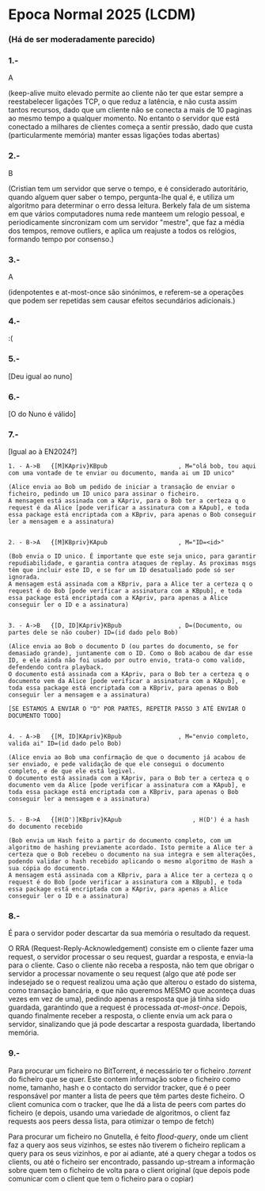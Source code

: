 # Epoca Normal 2025 (LCDM)
### (Há de ser moderadamente parecido)


### **1.-**
A

(keep-alive muito elevado permite ao cliente não ter que estar sempre a reestabelecer ligações TCP, o que reduz a latência, e não custa assim tantos recursos, dado que um cliente não se conecta a mais de 10 paginas ao mesmo tempo a qualquer momento. No entanto o servidor que está conectado a milhares de clientes começa a sentir pressão, dado que custa (particularmente memória) manter essas ligações todas abertas)



### **2.-**
B

(Cristian tem um servidor que serve o tempo, e é considerado autoritário, quando alguem quer saber o tempo, pergunta-lhe qual é, e utiliza um algoritmo para determinar o erro dessa leitura. Berkely fala de um sistema em que vários computadores numa rede manteem um relogio pessoal, e periodicamente sincronizam com um servidor "mestre", que faz a média dos tempos, remove outliers, e aplica um reajuste a todos os relógios, formando tempo por consenso.)



### **3.-**
A

(idenpotentes e at-most-once são sinónimos, e referem-se a operações que podem ser repetidas sem causar efeitos secundários adicionais.)



### **4.-**
:(



### **5.-**
[Deu igual ao nuno]



### **6.-**
[O do Nuno é válido]



### **7.-**
[Igual ao à EN2024?]

    1. - A->B   {[M]KApriv}KBpub                    , M="olá bob, tou aqui com uma vontade de te enviar ou documento, manda ai um ID unico"
    
    (Alice envia ao Bob um pedido de iniciar a transação de enviar o ficheiro, pedindo um ID unico para assinar o ficheiro.
    A mensagem está assinada com a KApriv, para o Bob ter a certeza q o request é da Alice [pode verificar a assinatura com a KApub], e toda essa package está encriptada com a KBpriv, para apenas o Bob conseguir ler a mensagem e a assinatura)


    2. - B->A   {[M]KBpriv}KApub                    , M="ID=<id>"
    
    (Bob envia o ID unico. É importante que este seja unico, para garantir repudiabilidade, e garantia contra ataques de replay. As proximas msgs têm que incluir este ID, e se for um ID desatualiado pode só ser ignorada.
    A mensagem está assinada com a KBpriv, para a Alice ter a certeza q o request é do Bob [pode verificar a assinatura com a KBpub], e toda essa package está encriptada com a KApriv, para apenas a Alice conseguir ler o ID e a assinatura)


    3. - A->B   {[D, ID]KApriv}KBpub                , D=(Documento, ou partes dele se não couber) ID=(id dado pelo Bob)
    
    (Alice envia ao Bob o documento D (ou partes do documento, se for demasiado grande), juntamente com o ID. Como o Bob acabou de dar esse ID, e ele ainda não foi usado por outro envio, trata-o como valido, defendendo contra playback.
    O documento está assinada com a KApriv, para o Bob ter a certeza q o documento vem da Alice [pode verificar a assinatura com a KApub], e toda essa package está encriptada com a KBpriv, para apenas o Bob conseguir ler a mensagem e a assinatura)

    [SE ESTAMOS A ENVIAR O "D" POR PARTES, REPETIR PASSO 3 ATÉ ENVIAR O DOCUMENTO TODO]


    4. - A->B   {[M, ID]KApriv}KBpub                , M="envio completo, valida ai" ID=(id dado pelo Bob)
    
    (Alice envia ao Bob uma confirmação de que o documento já acabou de ser enviado, e pede validação de que ele consegui o documento completo, e de que ele está legivel.
    O documento está assinada com a KApriv, para o Bob ter a certeza q o documento vem da Alice [pode verificar a assinatura com a KApub], e toda essa package está encriptada com a KBpriv, para apenas o Bob conseguir ler a mensagem e a assinatura)


    5. - B->A   {[H(D')]KBpriv}KApub                    , H(D') é a hash do documento recebido
    
    (Bob envia um Hash feito a partir do documento completo, com um algoritmo de hashing previamente acordado. Isto permite a Alice ter a certeza que o Bob recebeu o documento na sua integra e sem alterações, podendo validar o hash recebido aplicando o mesmo algoritmo de Hash a sua cópia do documento.
    A mensagem está assinada com a KBpriv, para a Alice ter a certeza q o request é do Bob [pode verificar a assinatura com a KBpub], e toda essa package está encriptada com a KApriv, para apenas a Alice conseguir ler o ID e a assinatura)



### **8.-**

É para o servidor poder descartar da sua memória o resultado da request.

O RRA (Request-Reply-Acknowledgement) consiste em o cliente fazer uma request, o servidor processar o seu request, guardar a resposta, e envia-la para o cliente. Caso o cliente não receba a resposta, não tem que obrigar o servidor a processar novamente o seu request (algo que até pode ser indesejado se o request realizou uma ação que alterou o estado do sistema, como transação bancária, e que não queremos MESMO que aconteça duas vezes em vez de uma), pedindo apenas a resposta que já tinha sido guardada, garantindo que a request é processada *at-most-once*. Depois, quando finalmente receber a resposta, o cliente envia um ack para o servidor, sinalizando que já pode descartar a resposta guardada, libertando memória.



### **9.-**
Para procurar um ficheiro no BitTorrent, é necessário ter o ficheiro *.torrent* do ficheiro que se quer. Este contem informação sobre o ficheiro como nome, tamanho, hash e o contacto do servidor tracker, que é o peer responsável por manter a lista de peers que têm partes deste ficheiro. O client comunica com o tracker, que lhe dá a lista de peers com partes do ficheiro (e depois, usando uma variedade de algoritmos, o client faz requests aos peers dessa lista, para otimizar o tempo de fetch)

Para procurar um ficheiro no Gnutella, é feito *flood-query*, onde um client faz a query aos seus vizinhos, se estes não tiverem o ficheiro replicam a query para os seus vizinhos, e por ai adiante, até a query chegar a todos os clients, ou até o ficheiro ser encontrado, passando up-stream a informação sobre quem tem o ficheiro de volta para o client original (que depois pode comunicar com o client que tem o ficheiro para o copiar)